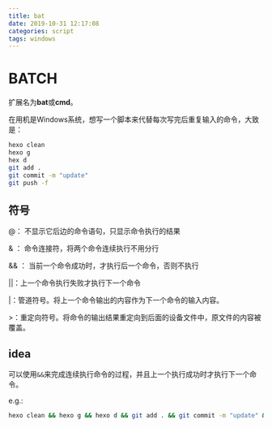 ```yaml
---
title: bat
date: 2019-10-31 12:17:08
categories: script
tags: windows
---
```


# BATCH

扩展名为**bat**或**cmd**。

在用机是Windows系统，想写一个脚本来代替每次写完后重复输入的命令，大致是：

```bash
hexo clean
hexo g
hex d
git add . 
git commit -m "update"
git push -f
```



## 符号

@：  不显示它后边的命令语句，只显示命令执行的结果 

 & ： 命令连接符，将两个命令连续执行不用分行 

 && ： 当前一个命令成功时，才执行后一个命令，否则不执行 

||：上一个命令执行失败才执行下一个命令

|：管道符号。将上一个命令输出的内容作为下一个命令的输入内容。

\>：重定向符号。将命令的输出结果重定向到后面的设备文件中，原文件的内容被覆盖。

## idea

可以使用`&&`来完成连续执行命令的过程，并且上一个执行成功时才执行下一个命令。

e.g.:

```bash
hexo clean && hexo g && hexo d && git add . && git commit -m "update" && git push -f
```


